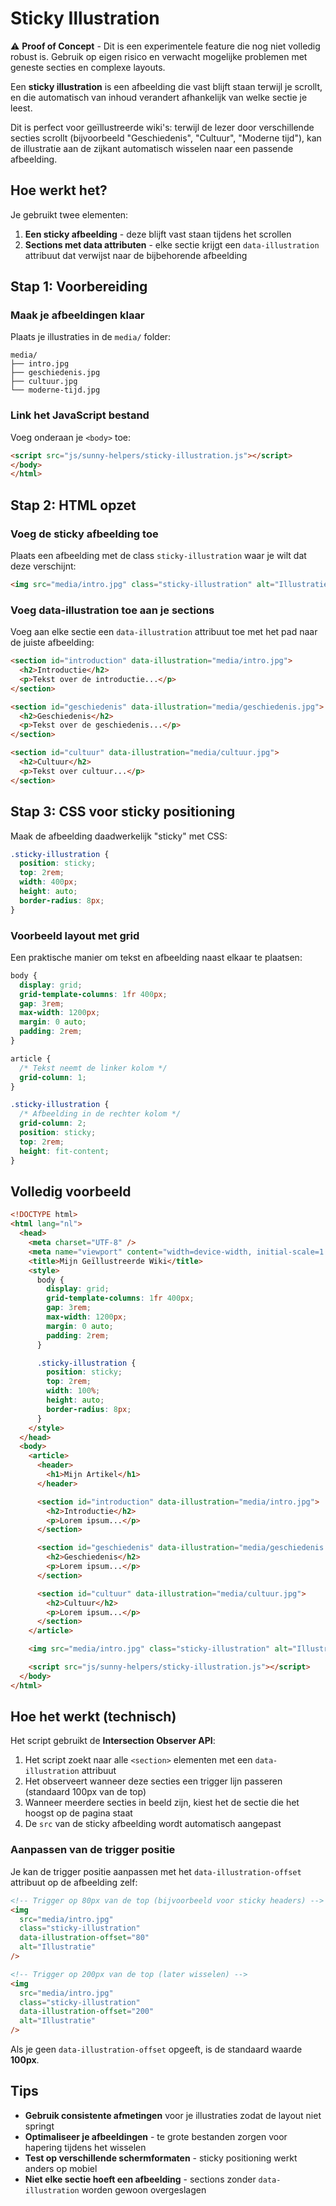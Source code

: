 # Sticky Illustration

⚠️ **Proof of Concept** - Dit is een experimentele feature die nog niet volledig robust is. Gebruik op eigen risico en verwacht mogelijke problemen met geneste secties en complexe layouts.

Een **sticky illustration** is een afbeelding die vast blijft staan terwijl je scrollt, en die automatisch van inhoud verandert afhankelijk van welke sectie je leest.

Dit is perfect voor geïllustreerde wiki's: terwijl de lezer door verschillende secties scrollt (bijvoorbeeld "Geschiedenis", "Cultuur", "Moderne tijd"), kan de illustratie aan de zijkant automatisch wisselen naar een passende afbeelding.

## Hoe werkt het?

Je gebruikt twee elementen:

1. **Een sticky afbeelding** - deze blijft vast staan tijdens het scrollen
2. **Sections met data attributen** - elke sectie krijgt een `data-illustration` attribuut dat verwijst naar de bijbehorende afbeelding

## Stap 1: Voorbereiding

### Maak je afbeeldingen klaar

Plaats je illustraties in de `media/` folder:

```
media/
├── intro.jpg
├── geschiedenis.jpg
├── cultuur.jpg
└── moderne-tijd.jpg
```

### Link het JavaScript bestand

Voeg onderaan je `<body>` toe:

```html
<script src="js/sunny-helpers/sticky-illustration.js"></script>
</body>
</html>
```

## Stap 2: HTML opzet

### Voeg de sticky afbeelding toe

Plaats een afbeelding met de class `sticky-illustration` waar je wilt dat deze verschijnt:

```html
<img src="media/intro.jpg" class="sticky-illustration" alt="Illustratie" />
```

### Voeg data-illustration toe aan je sections

Voeg aan elke sectie een `data-illustration` attribuut toe met het pad naar de juiste afbeelding:

```html
<section id="introduction" data-illustration="media/intro.jpg">
  <h2>Introductie</h2>
  <p>Tekst over de introductie...</p>
</section>

<section id="geschiedenis" data-illustration="media/geschiedenis.jpg">
  <h2>Geschiedenis</h2>
  <p>Tekst over de geschiedenis...</p>
</section>

<section id="cultuur" data-illustration="media/cultuur.jpg">
  <h2>Cultuur</h2>
  <p>Tekst over cultuur...</p>
</section>
```

## Stap 3: CSS voor sticky positioning

Maak de afbeelding daadwerkelijk "sticky" met CSS:

```css
.sticky-illustration {
  position: sticky;
  top: 2rem;
  width: 400px;
  height: auto;
  border-radius: 8px;
}
```

### Voorbeeld layout met grid

Een praktische manier om tekst en afbeelding naast elkaar te plaatsen:

```css
body {
  display: grid;
  grid-template-columns: 1fr 400px;
  gap: 3rem;
  max-width: 1200px;
  margin: 0 auto;
  padding: 2rem;
}

article {
  /* Tekst neemt de linker kolom */
  grid-column: 1;
}

.sticky-illustration {
  /* Afbeelding in de rechter kolom */
  grid-column: 2;
  position: sticky;
  top: 2rem;
  height: fit-content;
}
```

## Volledig voorbeeld

```html
<!DOCTYPE html>
<html lang="nl">
  <head>
    <meta charset="UTF-8" />
    <meta name="viewport" content="width=device-width, initial-scale=1.0" />
    <title>Mijn Geïllustreerde Wiki</title>
    <style>
      body {
        display: grid;
        grid-template-columns: 1fr 400px;
        gap: 3rem;
        max-width: 1200px;
        margin: 0 auto;
        padding: 2rem;
      }

      .sticky-illustration {
        position: sticky;
        top: 2rem;
        width: 100%;
        height: auto;
        border-radius: 8px;
      }
    </style>
  </head>
  <body>
    <article>
      <header>
        <h1>Mijn Artikel</h1>
      </header>

      <section id="introduction" data-illustration="media/intro.jpg">
        <h2>Introductie</h2>
        <p>Lorem ipsum...</p>
      </section>

      <section id="geschiedenis" data-illustration="media/geschiedenis.jpg">
        <h2>Geschiedenis</h2>
        <p>Lorem ipsum...</p>
      </section>

      <section id="cultuur" data-illustration="media/cultuur.jpg">
        <h2>Cultuur</h2>
        <p>Lorem ipsum...</p>
      </section>
    </article>

    <img src="media/intro.jpg" class="sticky-illustration" alt="Illustratie" />

    <script src="js/sunny-helpers/sticky-illustration.js"></script>
  </body>
</html>
```

## Hoe het werkt (technisch)

Het script gebruikt de **Intersection Observer API**:

1. Het script zoekt naar alle `<section>` elementen met een `data-illustration` attribuut
2. Het observeert wanneer deze secties een trigger lijn passeren (standaard 100px van de top)
3. Wanneer meerdere secties in beeld zijn, kiest het de sectie die het hoogst op de pagina staat
4. De `src` van de sticky afbeelding wordt automatisch aangepast

### Aanpassen van de trigger positie

Je kan de trigger positie aanpassen met het `data-illustration-offset` attribuut op de afbeelding zelf:

```html
<!-- Trigger op 80px van de top (bijvoorbeeld voor sticky headers) -->
<img
  src="media/intro.jpg"
  class="sticky-illustration"
  data-illustration-offset="80"
  alt="Illustratie"
/>
```

```html
<!-- Trigger op 200px van de top (later wisselen) -->
<img
  src="media/intro.jpg"
  class="sticky-illustration"
  data-illustration-offset="200"
  alt="Illustratie"
/>
```

Als je geen `data-illustration-offset` opgeeft, is de standaard waarde **100px**.

## Tips

- **Gebruik consistente afmetingen** voor je illustraties zodat de layout niet springt
- **Optimaliseer je afbeeldingen** - te grote bestanden zorgen voor hapering tijdens het wisselen
- **Test op verschillende schermformaten** - sticky positioning werkt anders op mobiel
- **Niet elke sectie hoeft een afbeelding** - sections zonder `data-illustration` worden gewoon overgeslagen
